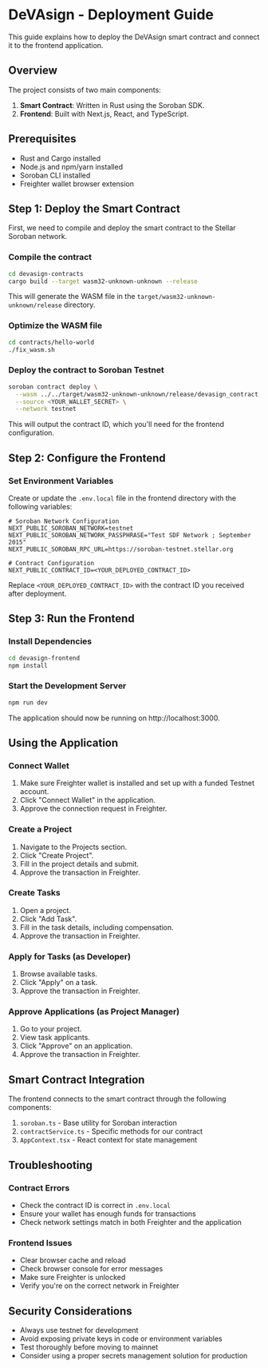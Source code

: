 # DeVAsign - Deployment Guide

This guide explains how to deploy the DeVAsign smart contract and connect it to the frontend application.

## Overview

The project consists of two main components:

1. **Smart Contract**: Written in Rust using the Soroban SDK.
2. **Frontend**: Built with Next.js, React, and TypeScript.

## Prerequisites

- Rust and Cargo installed
- Node.js and npm/yarn installed
- Soroban CLI installed
- Freighter wallet browser extension

## Step 1: Deploy the Smart Contract

First, we need to compile and deploy the smart contract to the Stellar Soroban network.

### Compile the contract

```bash
cd devasign-contracts
cargo build --target wasm32-unknown-unknown --release
```

This will generate the WASM file in the `target/wasm32-unknown-unknown/release` directory.

### Optimize the WASM file

```bash
cd contracts/hello-world
./fix_wasm.sh
```

### Deploy the contract to Soroban Testnet

```bash
soroban contract deploy \
  --wasm ../../target/wasm32-unknown-unknown/release/devasign_contract.wasm \
  --source <YOUR_WALLET_SECRET> \
  --network testnet
```

This will output the contract ID, which you'll need for the frontend configuration.

## Step 2: Configure the Frontend

### Set Environment Variables

Create or update the `.env.local` file in the frontend directory with the following variables:

```
# Soroban Network Configuration
NEXT_PUBLIC_SOROBAN_NETWORK=testnet
NEXT_PUBLIC_SOROBAN_NETWORK_PASSPHRASE="Test SDF Network ; September 2015"
NEXT_PUBLIC_SOROBAN_RPC_URL=https://soroban-testnet.stellar.org

# Contract Configuration
NEXT_PUBLIC_CONTRACT_ID=<YOUR_DEPLOYED_CONTRACT_ID>
```

Replace `<YOUR_DEPLOYED_CONTRACT_ID>` with the contract ID you received after deployment.

## Step 3: Run the Frontend

### Install Dependencies

```bash
cd devasign-frontend
npm install
```

### Start the Development Server

```bash
npm run dev
```

The application should now be running on http://localhost:3000.

## Using the Application

### Connect Wallet

1. Make sure Freighter wallet is installed and set up with a funded Testnet account.
2. Click "Connect Wallet" in the application.
3. Approve the connection request in Freighter.

### Create a Project

1. Navigate to the Projects section.
2. Click "Create Project".
3. Fill in the project details and submit.
4. Approve the transaction in Freighter.

### Create Tasks

1. Open a project.
2. Click "Add Task".
3. Fill in the task details, including compensation.
4. Approve the transaction in Freighter.

### Apply for Tasks (as Developer)

1. Browse available tasks.
2. Click "Apply" on a task.
3. Approve the transaction in Freighter.

### Approve Applications (as Project Manager)

1. Go to your project.
2. View task applicants.
3. Click "Approve" on an application.
4. Approve the transaction in Freighter.

## Smart Contract Integration

The frontend connects to the smart contract through the following components:

1. `soroban.ts` - Base utility for Soroban interaction
2. `contractService.ts` - Specific methods for our contract
3. `AppContext.tsx` - React context for state management

## Troubleshooting

### Contract Errors

- Check the contract ID is correct in `.env.local`
- Ensure your wallet has enough funds for transactions
- Check network settings match in both Freighter and the application

### Frontend Issues

- Clear browser cache and reload
- Check browser console for error messages
- Make sure Freighter is unlocked
- Verify you're on the correct network in Freighter

## Security Considerations

- Always use testnet for development
- Avoid exposing private keys in code or environment variables
- Test thoroughly before moving to mainnet
- Consider using a proper secrets management solution for production
